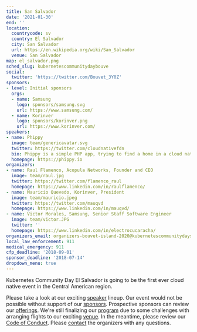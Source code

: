 ```yaml
---
title: San Salvador
date: '2021-01-30'
end: ''
location:
  countrycode: sv
  country: El Salvador
  city: San Salvador
  url: https://en.wikipedia.org/wiki/San_Salvador
  venue: San Salvador
map: el_salvador.png
sched_slug: kubernetescommunitydaybouve
social:
  twitter: 'https://twitter.com/Bouvet_3Y0Z'
sponsors:
- level: Initial sponsors
  orgs:
  - name: Samsung
    logo: sponsors/samsung.svg
    url: https://www.samsung.com/
  - name: Korinver
    logo: sponsors/korinver.png
    url: https://www.korinver.com/
speakers:
- name: Phippy
  image: team/genericavatar.svg
  twitter: https://twitter.com/cloudnativefdn
  bio: Phippy is a simple PHP app, trying to find a home in a cloud native world.
  homepage: https://phippy.io
organizers:
- name: Raul Flamenco, Acopula Networks, Founder and CEO
  image: team/raul.jpg
  twitter: https://twitter.com/flamenco_raul
  homepage: https://www.linkedin.com/in/raulflamenco/
- name: Mauricio Quevedo, Korinver, President
  image: team/mauricio.jpeg
  twitter: https://twitter.com/mauqvd
  homepage: https://www.linkedin.com/in/mauqvd/
- name: Victor Morales, Samsung, Senior Staff Software Engineer
  image: team/victor.JPG
  twitter: ''
  homepage: https://www.linkedin.com/in/electrocucaracha/
organizers_email: organizers-bouvet-island-2020@kubernetescommunitydays.org
local_law_enforcement: 911
medical_emergency: 911
cfp_deadline: '2018-09-01'
sponsor_deadline: '2018-07-14'
dropdown_menu: true
---
```


Kubernetes Community Day El Salvador is going to be the first ever cloud native event in the Central American region.

Please take a look at our exciting [speaker](speakers) lineup. Our event would not be possible without support of our [sponsors](sponsor). Prospective sponsors can review our [offerings](sponsor-form). We're still finalizing our [program](program) due to some challenges with arranging flights to our exciting [venue](venue). In the meantime, please review our [Code of Conduct](/code-of-conduct). Please [contact](contact) the organizers with any questions.
